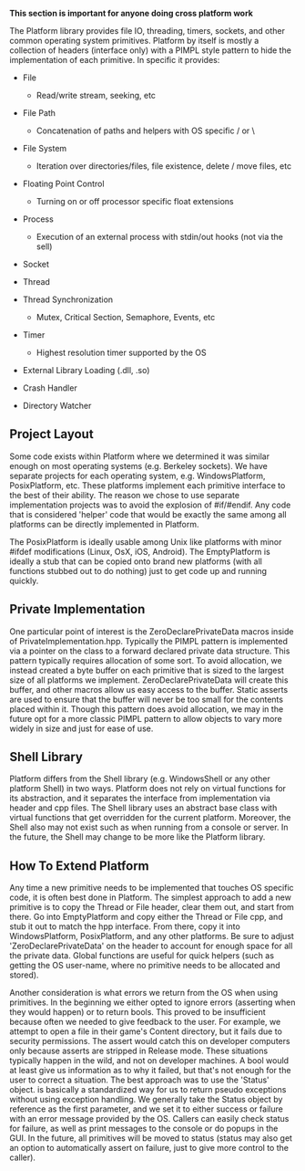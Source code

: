 **This section is important for anyone doing cross platform work**

The Platform library provides file IO, threading, timers, sockets, and other common operating system primitives. Platform by itself is mostly a collection of headers (interface only) with a PIMPL style pattern to hide the implementation of each primitive. In specific it provides:

- File

  - Read/write stream, seeking, etc

- File Path

  - Concatenation of paths and helpers with OS specific / or \

- File System

  - Iteration over directories/files, file existence, delete / move files, etc

- Floating Point Control

  - Turning on or off processor specific float extensions

- Process

  - Execution of an external process with stdin/out hooks (not via the sell)

- Socket
- Thread
- Thread Synchronization

  - Mutex, Critical Section, Semaphore, Events, etc

- Timer

  - Highest resolution timer supported by the OS

- External Library Loading (.dll, .so)
- Crash Handler
- Directory Watcher

Project Layout
--------------
Some code exists within Platform where we determined it was similar enough on most operating systems (e.g. Berkeley sockets). We have separate projects for each operating system, e.g. WindowsPlatform, PosixPlatform, etc. These platforms implement each primitive interface to the best of their ability. The reason we chose to use separate implementation projects was to avoid the explosion of #if/#endif. Any code that is considered 'helper' code that would be exactly the same among all platforms can be directly implemented in Platform.

The PosixPlatform is ideally usable among Unix like platforms with minor #ifdef modifications (Linux, OsX, iOS, Android). The EmptyPlatform is ideally a stub that can be copied onto brand new platforms (with all functions stubbed out to do nothing) just to get code up and running quickly.

Private Implementation
----------------------
One particular point of interest is the ZeroDeclarePrivateData macros inside of PrivateImplementation.hpp. Typically the PIMPL pattern is implemented via a pointer on the class to a forward declared private data structure. This pattern typically requires allocation of some sort. To avoid allocation, we instead created a byte buffer on each primitive that is sized to the largest size of all platforms we implement. ZeroDeclarePrivateData will create this buffer, and other macros allow us easy access to the buffer. Static asserts are used to ensure that the buffer will never be too small for the contents placed within it. Though this pattern does avoid allocation, we may in the future opt for a more classic PIMPL pattern to allow objects to vary more widely in size and just for ease of use.

Shell Library
-------------
Platform differs from the Shell library (e.g. WindowsShell or any other platform Shell) in two ways. Platform does not rely on virtual functions for its abstraction, and it separates the interface from implementation via header and cpp files. The Shell library uses an abstract base class with virtual functions that get overridden for the current platform. Moreover, the Shell also may not exist such as when running from a console or server. In the future, the Shell may change to be more like the Platform library.

How To Extend Platform
----------------------
Any time a new primitive needs to be implemented that touches OS specific code, it is often best done in Platform. The simplest approach to add a new primitive is to copy the Thread or File header, clear them out, and start from there. Go into EmptyPlatform and copy either the Thread or File cpp, and stub it out to match the hpp interface. From there, copy it into WindowsPlatform, PosixPlatform, and any other platforms. Be sure to adjust 'ZeroDeclarePrivateData' on the header to account for enough space for all the private data. Global functions are useful for quick helpers (such as getting the OS user-name, where no primitive needs to be allocated and stored).

Another consideration is what errors we return from the OS when using primitives. In the beginning we either opted to ignore errors (asserting when they would happen) or to return bools. This proved to be insufficient because often we needed to give feedback to the user. For example, we attempt to open a file in their game's Content directory, but it fails due to security permissions. The assert would catch this on developer computers only because asserts are stripped in Release mode. These situations typically happen in the wild, and not on developer machines. A bool would at least give us information as to why it failed, but that's not enough for the user to correct a situation. The best approach was to use the 'Status' object. is basically a standardized way for us to return pseudo exceptions without using exception handling. We generally take the Status object by reference as the first parameter, and we set it to either success or failure with an error message provided by the OS. Callers can easily check status for failure, as well as print messages to the console or do popups in the GUI. In the future, all primitives will be moved to status (status may also get an option to automatically assert on failure, just to give more control to the caller).
 
  
  
  
  
  
  
  

 